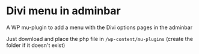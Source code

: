 # Divi menu in adminbar
A WP mu-plugin to add a menu with the Divi options pages in the adminbar

Just download and place the php file in ``/wp-content/mu-plugins`` (create the folder if it doesn't exist)

